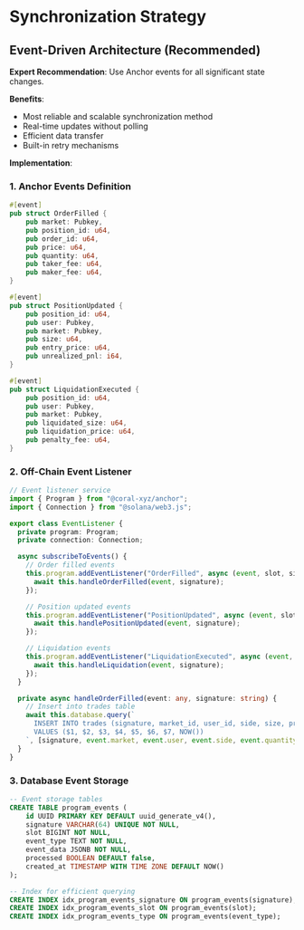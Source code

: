 # Synchronization Strategy

## Event-Driven Architecture (Recommended)

**Expert Recommendation**: Use Anchor events for all significant state changes.

**Benefits**:
- Most reliable and scalable synchronization method
- Real-time updates without polling
- Efficient data transfer
- Built-in retry mechanisms

**Implementation**:

### 1. Anchor Events Definition
```rust
#[event]
pub struct OrderFilled {
    pub market: Pubkey,
    pub position_id: u64,
    pub order_id: u64,
    pub price: u64,
    pub quantity: u64,
    pub taker_fee: u64,
    pub maker_fee: u64,
}

#[event]
pub struct PositionUpdated {
    pub position_id: u64,
    pub user: Pubkey,
    pub market: Pubkey,
    pub size: u64,
    pub entry_price: u64,
    pub unrealized_pnl: i64,
}

#[event]
pub struct LiquidationExecuted {
    pub position_id: u64,
    pub user: Pubkey,
    pub market: Pubkey,
    pub liquidated_size: u64,
    pub liquidation_price: u64,
    pub penalty_fee: u64,
}
```

### 2. Off-Chain Event Listener
```typescript
// Event listener service
import { Program } from "@coral-xyz/anchor";
import { Connection } from "@solana/web3.js";

export class EventListener {
  private program: Program;
  private connection: Connection;

  async subscribeToEvents() {
    // Order filled events
    this.program.addEventListener("OrderFilled", async (event, slot, signature) => {
      await this.handleOrderFilled(event, signature);
    });

    // Position updated events
    this.program.addEventListener("PositionUpdated", async (event, slot, signature) => {
      await this.handlePositionUpdated(event, signature);
    });

    // Liquidation events
    this.program.addEventListener("LiquidationExecuted", async (event, slot, signature) => {
      await this.handleLiquidation(event, signature);
    });
  }

  private async handleOrderFilled(event: any, signature: string) {
    // Insert into trades table
    await this.database.query(`
      INSERT INTO trades (signature, market_id, user_id, side, size, price, fees, timestamp)
      VALUES ($1, $2, $3, $4, $5, $6, $7, NOW())
    `, [signature, event.market, event.user, event.side, event.quantity, event.price, event.taker_fee]);
  }
}
```

### 3. Database Event Storage
```sql
-- Event storage tables
CREATE TABLE program_events (
    id UUID PRIMARY KEY DEFAULT uuid_generate_v4(),
    signature VARCHAR(64) UNIQUE NOT NULL,
    slot BIGINT NOT NULL,
    event_type TEXT NOT NULL,
    event_data JSONB NOT NULL,
    processed BOOLEAN DEFAULT false,
    created_at TIMESTAMP WITH TIME ZONE DEFAULT NOW()
);

-- Index for efficient querying
CREATE INDEX idx_program_events_signature ON program_events(signature);
CREATE INDEX idx_program_events_slot ON program_events(slot);
CREATE INDEX idx_program_events_type ON program_events(event_type);
```
